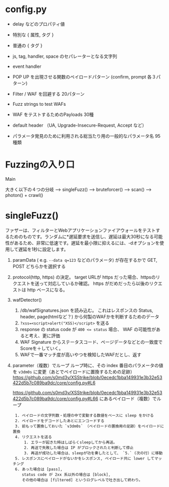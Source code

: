 # config.py

* delay などのプロパティ値
* 特別な { 属性, タグ }
* 普通の { タグ } 
* js, tag, handler, space のセパレーターとなる文字列
* event handler

* POP UP を出現させる関数のペイロードパターン (confirm, prompt 各３パターン)
* Filter / WAF を回避する 20パターン
* Fuzz strings to test WAFs 
* WAF をテストするためのPayloads 30種

* default header （UA, Upgrade-Insecure-Request, Accept など）
* パラメータ発見のために利用される総当たり用の一般的なパラメータ名 95種類


# Fuzzingの入り口

Main

大きく以下の４つの分岐
 --> singleFuzz()
 --> bruteforcer()
 --> scan()
 --> photon() + crawl()

# singleFuzz()

ファザーは、フィルターとWebアプリケーションファイアウォールをテストするためのものです。ランダムに*遅延要求を送信し、遅延は最大30秒になる可能性があるため、非常に低速です。遅延を最小限に抑えるには、-dオプションを使用して遅延を1秒に設定します。

1. paramData ( e.g. `--data q=123` などのパラメータ) が存在するかで GET, POST どちらかを選択する
2. protocol(http, https) の決定。
   target URLが https だった場合、httpsのリクエストを送って対応しているか確認。
   https がだめだったら以後のリクエストは http ベースになる。 
3. wafDetector()
   1. /db/wafSignatures.json を読み込む。
      これはレスポンスの Status, header, page(htmlなど？) から何製のWAFかを判断するためのデータ
   2. `?xss=<script>alert("XSS)</script>` を送る
   3. response の status code が `400 <= status` 場合、
      WAF の可能性があると考え、更に評価
   4. WAF Signature からステータスコード、ページデータなどとの一致度でScoreを＋していく。
   5. WAFで一番マッチ度が高いやつを検知したWAFだとし、返す
4. parameter（複数）でループ
   ループ時に、その index 番目のパラメータの値を `v3dm0s` に変更（あとでペイロードに置換するための足跡）
   https://github.com/s0md3v/XSStrike/blob/0ecedc1bba149931e3b32e53422d5b7c089ba9dc/core/config.py#L6
   
    https://github.com/s0md3v/XSStrike/blob/0ecedc1bba149931e3b32e53422d5b7c089ba9dc/core/config.py#L66
    にあるペイロード（複数）でループ
       
        1. ペイロードの文字列数・処理の中で変動する数値をベースに sleep をかける
        2. ペイロードをデコードしたあとにエンコードする
        3. 前もって置換しておいた `v3dm0s` （ペイロードの置換用の足跡）をペイロードに置換
        4. リクエストを送る
            1. エラーが起きた時はしばらくsleepしてから再送。
            2. 再送で失敗した場合は IP がブロックされたと判断して停止
            3. 再送が成功した場合は、sleepが功を奏したとして、 `5.` (次の行）に移動
        5. レスポンスにペイロードがないかをレスポンス, ペイロード共に lower してマッチング
        6. あった場合は [pass],  
           status code が 2xx 系以外の場合は [block],
           その他の場合は [filtered] というログレベルで吐き出して終わり。
       
